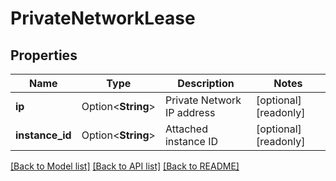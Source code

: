# PrivateNetworkLease

## Properties

Name | Type | Description | Notes
------------ | ------------- | ------------- | -------------
**ip** | Option<**String**> | Private Network IP address | [optional][readonly]
**instance_id** | Option<**String**> | Attached instance ID | [optional][readonly]

[[Back to Model list]](../README.md#documentation-for-models) [[Back to API list]](../README.md#documentation-for-api-endpoints) [[Back to README]](../README.md)


